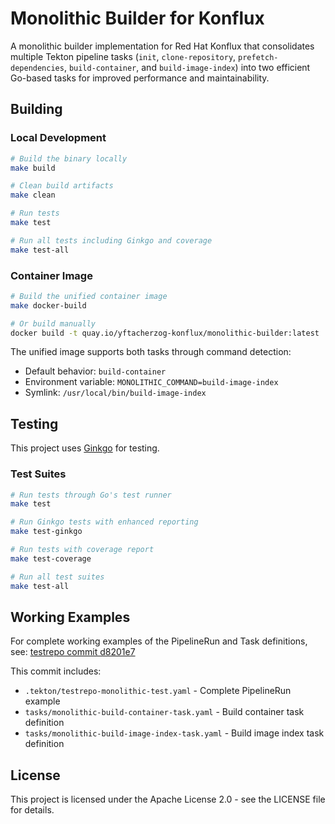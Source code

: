 # Monolithic Builder for Konflux

A monolithic builder implementation for Red Hat Konflux that consolidates multiple
Tekton pipeline tasks (`init`, `clone-repository`, `prefetch-dependencies`,
`build-container`, and `build-image-index`) into two efficient Go-based tasks for
improved performance and maintainability.

## Building

### Local Development
```bash
# Build the binary locally
make build

# Clean build artifacts
make clean

# Run tests
make test

# Run all tests including Ginkgo and coverage
make test-all
```

### Container Image
```bash
# Build the unified container image
make docker-build

# Or build manually
docker build -t quay.io/yftacherzog-konflux/monolithic-builder:latest .
```

The unified image supports both tasks through command detection:
- Default behavior: `build-container`
- Environment variable: `MONOLITHIC_COMMAND=build-image-index`
- Symlink: `/usr/local/bin/build-image-index`

## Testing

This project uses [Ginkgo](https://onsi.github.io/ginkgo/) for testing.

### Test Suites

```bash
# Run tests through Go's test runner
make test

# Run Ginkgo tests with enhanced reporting
make test-ginkgo

# Run tests with coverage report
make test-coverage

# Run all test suites
make test-all
```

## Working Examples

For complete working examples of the PipelineRun and Task definitions, see:
[testrepo commit d8201e7](https://github.com/yftacherzog/testrepo/commit/48e3f1ddf6f509045a2b821de0cd1288a51fc6c3)

This commit includes:
- `.tekton/testrepo-monolithic-test.yaml` - Complete PipelineRun example
- `tasks/monolithic-build-container-task.yaml` - Build container task definition
- `tasks/monolithic-build-image-index-task.yaml` - Build image index task definition

## License

This project is licensed under the Apache License 2.0 - see the LICENSE file for details.
